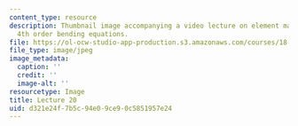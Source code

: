 ```yaml
---
content_type: resource
description: Thumbnail image accompanying a video lecture on element matrices and
  4th order bending equations.
file: https://ol-ocw-studio-app-production.s3.amazonaws.com/courses/18-085-computational-science-and-engineering-i-fall-2008/d321e24f7b5c94e09ce90c5851957e24_20.jpg
file_type: image/jpeg
image_metadata:
  caption: ''
  credit: ''
  image-alt: ''
resourcetype: Image
title: Lecture 20
uid: d321e24f-7b5c-94e0-9ce9-0c5851957e24
---
```


